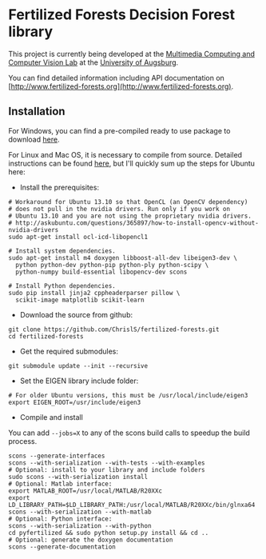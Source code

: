 # Fertilized Forests Decision Forest library

This project is currently being developed at the [Multimedia Computing
and Computer Vision Lab](http://www.multimedia-computing.de) at the
[University of Augsburg](http://www.uni-augsburg.de).

You can find detailed information including API documentation on
[http://www.fertilized-forests.org](http://www.fertilized-forests.org).


## Installation

For Windows, you can find a pre-compiled ready to use package to
download [here](http://www.multimedia-computing.de/fertilized/pages/download.html).

For Linux and Mac OS, it is necessary to compile from source. Detailed
instructions can be found [here](http://www.multimedia-computing.de/fertilized/pages/compiling.html),
but I'll quickly sum up the steps for Ubuntu here:

* Install the prerequisites:

~~~~~
# Workaround for Ubuntu 13.10 so that OpenCL (an OpenCV dependency)
# does not pull in the nvidia drivers. Run only if you work on
# Ubuntu 13.10 and you are not using the proprietary nvidia drivers.
# http://askubuntu.com/questions/365897/how-to-install-opencv-without-nvidia-drivers
sudo apt-get install ocl-icd-libopencl1

# Install system dependencies.
sudo apt-get install m4 doxygen libboost-all-dev libeigen3-dev \
  python python-dev python-pip python-ply python-scipy \
  python-numpy build-essential libopencv-dev scons

# Install Python dependencies.
sudo pip install jinja2 cppheaderparser pillow \
  scikit-image matplotlib scikit-learn
~~~~~

* Download the source from github:

~~~~~
git clone https://github.com/ChrislS/fertilized-forests.git
cd fertilized-forests
~~~~~

* Get the required submodules:

~~~~~
git submodule update --init --recursive
~~~~~

* Set the EIGEN library include folder:

~~~~~
# For older Ubuntu versions, this must be /usr/local/include/eigen3
export EIGEN_ROOT=/usr/include/eigen3
~~~~~

* Compile and install

You can add `--jobs=X` to any of the scons build calls to speedup
the build process.

~~~~~
scons --generate-interfaces
scons --with-serialization --with-tests --with-examples
# Optional: install to your library and include folders
sudo scons --with-serialization install
# Optional: Matlab interface:
export MATLAB_ROOT=/usr/local/MATLAB/R20XXc
export LD_LIBRARY_PATH=$LD_LIBRARY_PATH:/usr/local/MATLAB/R20XXc/bin/glnxa64
scons --with-serialization --with-matlab
# Optional: Python interface:
scons --with-serialization --with-python
cd pyfertilized && sudo python setup.py install && cd ..
# Optional: generate the doxygen documentation
scons --generate-documentation
~~~~~
